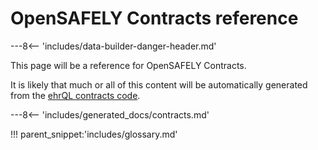 # OpenSAFELY Contracts reference

---8<-- 'includes/data-builder-danger-header.md'

This page will be a reference for OpenSAFELY Contracts.

It is likely that much or all of this content will be automatically
generated from the [ehrQL contracts
code](https://github.com/opensafely-core/ehrql/tree/main/ehrql/contracts).


---8<-- 'includes/generated_docs/contracts.md'


!!! parent_snippet:'includes/glossary.md'
